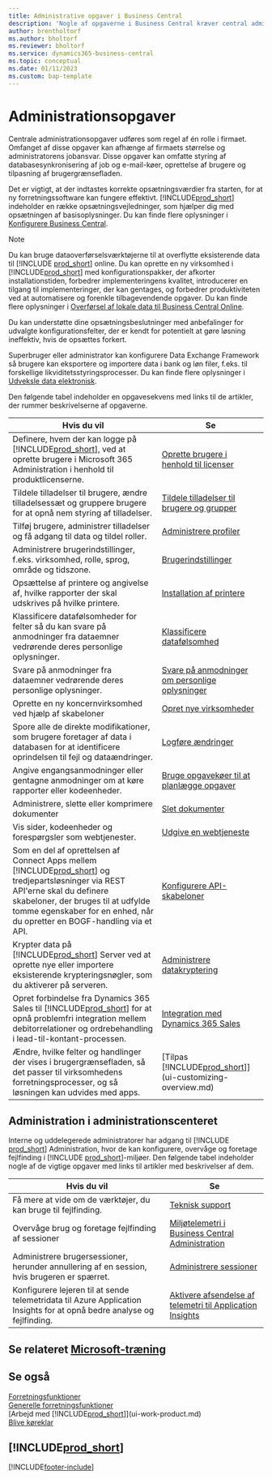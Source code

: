 ```yaml
---
title: Administrative opgaver i Business Central
description: 'Nogle af opgaverne i Business Central kræver central administration og installation. Se, hvilke opgaver det er, og få at vide, hvad du skal gøre.'
author: brentholtorf
ms.author: bholtorf
ms.reviewer: bholtorf
ms.service: dynamics365-business-central
ms.topic: conceptual
ms.date: 01/11/2023
ms.custom: bap-template
---
```

# Administrationsopgaver

Centrale administrationsopgaver udføres som regel af én rolle i firmaet. Omfanget af disse opgaver kan afhænge af firmaets størrelse og administratorens jobansvar. Disse opgaver kan omfatte styring af databasesynkronisering af job og e-mail-køer, oprettelse af brugere og tilpasning af brugergrænsefladen.  

Det er vigtigt, at der indtastes korrekte opsætningsværdier fra starten, for at ny forretningssoftware kan fungere effektivt. [!INCLUDE[prod_short](includes/prod_short.md)] indeholder en række opsætningsvejledninger, som hjælper dig med opsætningen af basisoplysninger. Du kan finde flere oplysninger i [Konfigurere Business Central](setup.md).

> [!NOTE]
> Du kan bruge dataoverførselsværktøjerne til at overflytte eksisterende data til [!INCLUDE [prod_short](includes/prod_short.md)] online. Du kan oprette en ny virksomhed i [!INCLUDE[prod_short](includes/prod_short.md)] med konfigurationspakker, der afkorter installationstiden, forbedrer implementeringens kvalitet, introducerer en tilgang til implementeringer, der kan gentages, og forbedrer produktiviteten ved at automatisere og forenkle tilbagevendende opgaver. Du kan finde flere oplysninger i [Overførsel af lokale data til Business Central Online](/dynamics365/business-central/dev-itpro/administration/migrate-data).

Du kan understøtte dine opsætningsbeslutninger med anbefalinger for udvalgte konfigurationsfelter, der er kendt for potentielt at gøre løsning ineffektiv, hvis de opsættes forkert.  

Superbruger eller administrator kan konfigurere Data Exchange Framework så brugere kan eksportere og importere data i bank og løn filer, f.eks. til forskellige likviditetsstyringsprocesser. Du kan finde flere oplysninger i [Udveksle data elektronisk](across-data-exchange.md).

Den følgende tabel indeholder en opgavesekvens med links til de artikler, der rummer beskrivelserne af opgaverne.  

|**Hvis du vil**|**Se**|  
|------------|-------------|
|Definere, hvem der kan logge på [!INCLUDE[prod_short](includes/prod_short.md)], ved at oprette brugere i Microsoft 365 Administration i henhold til produktlicenserne.|[Oprette brugere i henhold til licenser](ui-how-users-permissions.md)|
|Tildele tilladelser til brugere, ændre tilladelsessæt og gruppere brugere for at opnå nem styring af tilladelser.|[Tildele tilladelser til brugere og grupper](ui-how-users-permissions.md)|
|Tilføj brugere, administrer tilladelser og få adgang til data og tildel roller.|[Administrere profiler](admin-users-profiles-roles.md)|
|Administrere brugerindstillinger, f.eks. virksomhed, rolle, sprog, område og tidszone.|[Brugerindstillinger](admin-manage-user-settings-preferences.md)|
|Opsættelse af printere og angivelse af, hvilke rapporter der skal udskrives på hvilke printere.|[Installation af printere](ui-specify-printer-selection-reports.md)|
|Klassificere datafølsomheder for felter så du kan svare på anmodninger fra dataemner vedrørende deres personlige oplysninger.|[Klassificere datafølsomhed](admin-classifying-data-sensitivity.md)|
|Svare på anmodninger fra dataemner vedrørende deres personlige oplysninger.|[Svare på anmodninger om personlige oplysninger](admin-responding-to-requests-about-personal-data.md)|
|Oprette en ny koncernvirksomhed ved hjælp af skabeloner|[Opret nye virksomheder](about-new-company.md)|
|Spore alle de direkte modifikationer, som brugere foretager af data i databasen for at identificere oprindelsen til fejl og dataændringer.|[Logføre ændringer](across-log-changes.md)|  
|Angive engangsanmodninger eller gentagne anmodninger om at køre rapporter eller kodeenheder.|[Bruge opgavekøer til at planlægge opgaver](admin-job-queues-schedule-tasks.md)|  
|Administrere, slette eller komprimere dokumenter|[Slet dokumenter](admin-manage-documents.md)|  
|Vis sider, kodeenheder og forespørgsler som webtjenester.|[Udgive en webtjeneste](across-how-publish-web-service.md)|
|Som en del af oprettelsen af Connect Apps mellem [!INCLUDE[prod_short](includes/prod_short.md)] og tredjepartsløsninger via REST API'erne skal du definere skabeloner, der bruges til at udfylde tomme egenskaber for en enhed, når du opretter en BOGF-handling via et API.|[Konfigurere API-skabeloner](admin-configuring-api-template.md)|
|Krypter data på [!INCLUDE[prod_short](includes/prod_short.md)] Server ved at oprette nye eller importere eksisterende krypteringsnøgler, som du aktiverer på serveren.|[Administrere datakryptering](admin-manage-data-encryption.md)|
|Opret forbindelse fra Dynamics 365 Sales til [!INCLUDE[prod_short](includes/prod_short.md)] for at opnå problemfri integration mellem debitorrelationer og ordrebehandling i lead-til-kontant-processen.|[Integration med Dynamics 365 Sales](admin-prepare-dynamics-365-for-sales-for-integration.md)|
|Ændre, hvilke felter og handlinger der vises i brugergrænsefladen, så det passer til virksomhedens forretningsprocesser, og så løsningen kan udvides med apps.|[Tilpas [!INCLUDE[prod_short](includes/prod_short.md)]](ui-customizing-overview.md)|

## Administration i administrationscenteret

Interne og uddelegerede administratorer har adgang til [!INCLUDE [prod_short](includes/prod_short.md)] Administration, hvor de kan konfigurere, overvåge og foretage fejlfinding i [!INCLUDE [prod_short](includes/prod_short.md)]-miljøer. Den følgende tabel indeholder nogle af de vigtige opgaver med links til artikler med beskrivelser af dem.  

|**Hvis du vil**|**Se**|  
|------------|-------------|
|Få mere at vide om de værktøjer, du kan bruge til fejlfinding.|[Teknisk support](/dynamics365/business-central/dev-itpro/technical-support)|
|Overvåge brug og foretage fejlfinding af sessioner|[Miljøtelemetri i Business Central Administration](/dynamics365/business-central/dev-itpro/administration/tenant-admin-center-telemetry)|
|Administrere brugersessioner, herunder annullering af en session, hvis brugeren er spærret.|[Administrere sessioner](/dynamics365/business-central/dev-itpro/administration/tenant-admin-center-manage-sessions)|
|Konfigurere lejeren til at sende telemetridata til Azure Application Insights for at opnå bedre analyse og fejlfinding.|[Aktivere afsendelse af telemetri til Application Insights](/dynamics365/business-central/dev-itpro/administration/telemetry-enable-application-insights)|

## Se relateret [Microsoft-træning](/training/paths/deploy-configure-dynamics-365-business-central/)

## Se også

[Forretningsfunktioner](across-business-functionality.md)  
[Generelle forretningsfunktioner](ui-across-business-areas.md)  
[Arbejd med [!INCLUDE[prod_short](includes/prod_short.md)]](ui-work-product.md)  
[Blive køreklar](ui-get-ready-business.md)  

## [!INCLUDE[prod_short](includes/free_trial_md.md)]  


[!INCLUDE[footer-include](includes/footer-banner.md)]
